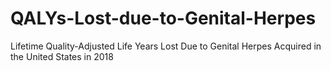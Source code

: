 # QALYs-Lost-due-to-Genital-Herpes
Lifetime Quality-Adjusted Life Years Lost Due to Genital Herpes Acquired in the United States in 2018

